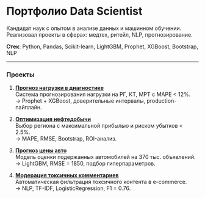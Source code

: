 # Портфолио Data Scientist

Кандидат наук с опытом в анализе данных и машинном обучении.  
Реализовал проекты в сферах: медтех, ритейл, NLP, прогнозирование.

**Стек**: Python, Pandas, Scikit-learn, LightGBM, Prophet, XGBoost, Bootstrap, NLP

---

### Проекты

1. **[Прогноз нагрузки в диагностике](medical-load-forecasting/)**  
   Система прогнозирования нагрузки на РГ, КТ, МРТ с MAPE < 12%.  
   → Prophet + XGBoost, доверительные интервалы, production-пайплайн.

2. **[Оптимизация нефтедобычи](oil-well-profit-optimization/)**  
   Выбор региона с максимальной прибылью и риском убытков < 2.5%.  
   → MAPE, RMSE, Bootstrap, ROI-анализ.

3. **[Прогноз цены авто](car-price-prediction/)**  
   Модель оценки подержанных автомобилей на 370 тыс. объявлений.  
   → LightGBM, RMSE = 1850, подбор гиперпараметров.

4. **[Модерация токсичных комментариев](toxic-comments-moderation/)**  
   Автоматическая фильтрация токсичного контента в e-commerce.  
   → NLP, TF-IDF, LogisticRegression, F1 = 0.76.

